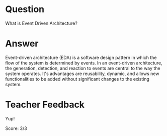 # Question

What is Event Driven Architecture?

# Answer

Event-driven architecture (EDA) is a software design pattern in which the flow of the system is determined by events. In an event-driven architecture, the generation, detection, and reaction to events are central to the way the system operates. It's advantages are reusability, dynamic, and allows new functionalities to be added without significant changes to the existing system.

# Teacher Feedback

Yup!

Score: 3/3